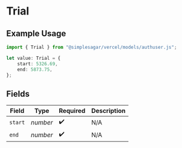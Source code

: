 # Trial

## Example Usage

```typescript
import { Trial } from "@simplesagar/vercel/models/authuser.js";

let value: Trial = {
    start: 5326.69,
    end: 5873.75,
};
```

## Fields

| Field              | Type               | Required           | Description        |
| ------------------ | ------------------ | ------------------ | ------------------ |
| `start`            | *number*           | :heavy_check_mark: | N/A                |
| `end`              | *number*           | :heavy_check_mark: | N/A                |